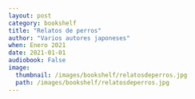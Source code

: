 ```yaml
---
layout: post
category: bookshelf
title: "Relatos de perros"
author: "Varios autores japoneses"
when: Enero 2021
date: 2021-01-01
audiobook: False
image:
  thumbnail: /images/bookshelf/relatosdeperros.jpg
  path: /images/bookshelf/relatosdeperros.jpg
---
```

